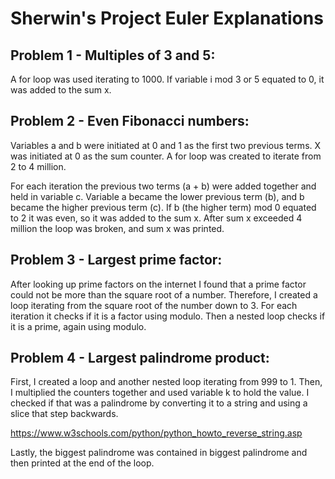 # Sherwin's Project Euler Explanations

## Problem 1 - Multiples of 3 and 5:

A for loop was used iterating to 1000. If variable i mod 3 or 5 equated to 0, it was added to the sum x.

## Problem 2 - Even Fibonacci numbers:

Variables a and b were initiated at 0 and 1 as the first two previous terms. X was initiated at 0 as the sum counter.
A for loop was created to iterate from 2 to 4 million.

For each iteration the previous two terms (a + b) were added together and held in variable c.
Variable a became the lower previous term (b), and b became the higher previous term (c).
If b (the higher term) mod 0 equated to 2 it was even, so it was added to the sum x.
After sum x exceeded 4 million the loop was broken, and sum x was printed.

## Problem 3 - Largest prime factor:

After looking up prime factors on the internet I found that a prime factor could not be more than the square root of a number.
Therefore, I created a loop iterating from the square root of the number down to 3.
For each iteration it checks if it is a factor using modulo. 
Then a nested loop checks if it is a prime, again using modulo.

## Problem 4 - Largest palindrome product:
First, I created a loop and another nested loop iterating from 999 to 1. 
Then, I multiplied the counters together and used variable k to hold the value. 
I checked if that was a palindrome by converting it to a string and using a slice that step backwards.

https://www.w3schools.com/python/python_howto_reverse_string.asp

Lastly, the biggest palindrome was contained in biggest palindrome and then printed at the end of the loop.
